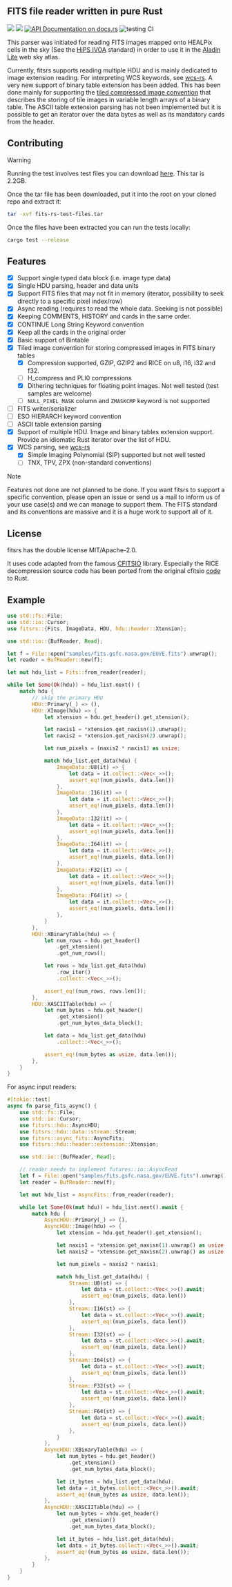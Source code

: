 FITS file reader written in pure Rust
-------------------------------------

[![](https://img.shields.io/crates/v/fitsrs.svg)](https://crates.io/crates/fitsrs)
[![](https://img.shields.io/crates/d/fitsrs.svg)](https://crates.io/crates/fitsrs)
[![API Documentation on docs.rs](https://docs.rs/fitsrs/badge.svg)](https://docs.rs/fitsrs/)
![testing CI](https://github.com/cds-astro/fitsrs/actions/workflows/rust.yml/badge.svg)

This parser was initiated for reading FITS images mapped onto HEALPix cells in the sky (See the [HiPS IVOA](https://www.ivoa.net/documents/HiPS/) standard) in order to use it in the [Aladin Lite](https://github.com/cds-astro/aladin-lite) web sky atlas.

Currently, fitsrs supports reading multiple HDU and is mainly dedicated to image extension reading.
For interpreting WCS keywords, see [wcs-rs](https://github.com/cds-astro/wcs-rs).
A very new support of binary table extension has been added. This has been done mainly for supporting the [tiled compressed image convention](https://fits.gsfc.nasa.gov/registry/tilecompression.html) that describes the storing of tile images in variable length arrays of a binary table.
The ASCII table extension parsing has not been implemented but it is possible to get an iterator over the data bytes as well as its mandatory cards from the header.

Contributing
------------

> [!WARNING]
> Running the test involves test files you can download [here](https://alasky.cds.unistra.fr/Aladin-Lite-test-files/fits-rs-test-files.tar). This tar is 2.2GB.

Once the tar file has been downloaded, put it into the root on your cloned repo and extract it:

```bash
tar -xvf fits-rs-test-files.tar
```

Once the files have been extracted you can run the tests locally:

```bash
cargo test --release
```

Features
--------

* [X] Support single typed data block (i.e. image type data)
* [X] Single HDU parsing, header and data units 
* [X] Support FITS files that may not fit in memory (iterator, possibility to seek directly to a specific pixel index/row)
* [X] Async reading (requires to read the whole data. Seeking is not possible)
* [X] Keeping COMMENTS, HISTORY and cards in the same order.
* [X] CONTINUE Long String Keyword convention
* [X] Keep all the cards in the original order
* [X] Basic support of Bintable
* [X] Tiled image convention for storing compressed images in FITS binary tables
    - [X] Compression supported, GZIP, GZIP2 and RICE on u8, i16, i32 and f32.
    - [ ] H_compress and PLI0 compressions
    - [X] Dithering techniques for floating point images. Not well tested (test samples are welcome)
    - [ ] `NULL_PIXEL_MASK` column and `ZMASKCMP` keyword is not supported
* [ ] FITS writer/serializer
* [ ] ESO HIERARCH keyword convention
* [ ] ASCII table extension parsing
* [X] Support of multiple HDU. Image and binary tables extension support. Provide an idiomatic Rust iterator over the list of HDU.
* [X] WCS parsing, see [wcs-rs](https://github.com/cds-astro/wcs-rs)
    - [X] Simple Imaging Polynomial (SIP) supported but not well tested
    - [ ] TNX, TPV, ZPX (non-standard conventions)

> [!NOTE]
> Features not done are not planned to be done. If you want fitsrs to support a specific convention, please open an issue or send us a mail to inform us of your use case(s) and we can manage to support them. The FITS standard and its conventions are massive and it is a huge work to support all of it.


License
-------

fitsrs has the double license MIT/Apache-2.0.

It uses code adapted from the famous [CFITSIO](https://github.com/HEASARC/cfitsio/blob/main/licenses/License.txt) library. Especially the RICE decompression source code has been ported from the original cfitsio [code](https://github.com/HEASARC/cfitsio/blob/main/ricecomp.c) to Rust.

Example
----------

```rust
use std::fs::File;
use std::io::Cursor;
use fitsrs::{Fits, ImageData, HDU, hdu::header::Xtension};

use std::io::{BufReader, Read};

let f = File::open("samples/fits.gsfc.nasa.gov/EUVE.fits").unwrap();
let reader = BufReader::new(f);

let mut hdu_list = Fits::from_reader(reader);

while let Some(Ok(hdu)) = hdu_list.next() {
    match hdu {
        // skip the primary HDU
        HDU::Primary(_) => (),
        HDU::XImage(hdu) => {
            let xtension = hdu.get_header().get_xtension();

            let naxis1 = *xtension.get_naxisn(1).unwrap();
            let naxis2 = *xtension.get_naxisn(2).unwrap();

            let num_pixels = (naxis2 * naxis1) as usize;

            match hdu_list.get_data(hdu) {
                ImageData::U8(it) => {
                    let data = it.collect::<Vec<_>>();
                    assert_eq!(num_pixels, data.len())
                },
                ImageData::I16(it) => {
                    let data = it.collect::<Vec<_>>();
                    assert_eq!(num_pixels, data.len())
                },
                ImageData::I32(it) => {
                    let data = it.collect::<Vec<_>>();
                    assert_eq!(num_pixels, data.len())
                },
                ImageData::I64(it) => {
                    let data = it.collect::<Vec<_>>();
                    assert_eq!(num_pixels, data.len())
                },
                ImageData::F32(it) => {
                    let data = it.collect::<Vec<_>>();
                    assert_eq!(num_pixels, data.len())
                },
                ImageData::F64(it) => {
                    let data = it.collect::<Vec<_>>();
                    assert_eq!(num_pixels, data.len())
                },
            }
        },
        HDU::XBinaryTable(hdu) => {
            let num_rows = hdu.get_header()
                .get_xtension()
                .get_num_rows();

            let rows = hdu_list.get_data(hdu)
                .row_iter()
                .collect::<Vec<_>>();

            assert_eq!(num_rows, rows.len());
        },
        HDU::XASCIITable(hdu) => {
            let num_bytes = hdu.get_header()
                .get_xtension()
                .get_num_bytes_data_block();

            let data = hdu_list.get_data(hdu)
                .collect::<Vec<_>>();

            assert_eq!(num_bytes as usize, data.len());
        },
    }
}
```

For async input readers:

```rust
#[tokio::test]
async fn parse_fits_async() {
    use std::fs::File;
    use std::io::Cursor;
    use fitsrs::hdu::AsyncHDU;
    use fitsrs::hdu::data::stream::Stream;
    use fitsrs::async_fits::AsyncFits;
    use fitsrs::hdu::header::extension::Xtension;

    use std::io::{BufReader, Read};

    // reader needs to implement futures::io::AsyncRead
    let f = File::open("samples/fits.gsfc.nasa.gov/EUVE.fits").unwrap();
    let reader = BufReader::new(f);

    let mut hdu_list = AsyncFits::from_reader(reader);

    while let Some(Ok(mut hdu)) = hdu_list.next().await {
        match hdu {
            AsyncHDU::Primary(_) => (),
            AsyncHDU::Image(hdu) => {
                let xtension = hdu.get_header().get_xtension();

                let naxis1 = *xtension.get_naxisn(1).unwrap() as usize;
                let naxis2 = *xtension.get_naxisn(2).unwrap() as usize;

                let num_pixels = naxis2 * naxis1;

                match hdu_list.get_data(hdu) {
                    Stream::U8(st) => {
                        let data = st.collect::<Vec<_>>().await;
                        assert_eq!(num_pixels, data.len())
                    },
                    Stream::I16(st) => {
                        let data = st.collect::<Vec<_>>().await;
                        assert_eq!(num_pixels, data.len())
                    },
                    Stream::I32(st) => {
                        let data = st.collect::<Vec<_>>().await;
                        assert_eq!(num_pixels, data.len())
                    },
                    Stream::I64(st) => {
                        let data = st.collect::<Vec<_>>().await;
                        assert_eq!(num_pixels, data.len())
                    },
                    Stream::F32(st) => {
                        let data = st.collect::<Vec<_>>().await;
                        assert_eq!(num_pixels, data.len())
                    },
                    Stream::F64(st) => {
                        let data = st.collect::<Vec<_>>().await;
                        assert_eq!(num_pixels, data.len())
                    },
                }
            },
            AsyncHDU::XBinaryTable(hdu) => {
                let num_bytes = hdu.get_header()
                    .get_xtension()
                    .get_num_bytes_data_block();

                let it_bytes = hdu_list.get_data(hdu);
                let data = it_bytes.collect::<Vec<_>>().await;
                assert_eq!(num_bytes as usize, data.len());
            },
            AsyncHDU::XASCIITable(hdu) => {
                let num_bytes = xhdu.get_header()
                    .get_xtension()
                    .get_num_bytes_data_block();

                let it_bytes = hdu_list.get_data(hdu);
                let data = it_bytes.collect::<Vec<_>>().await;
                assert_eq!(num_bytes as usize, data.len());
            },
        }
    }
}
```
